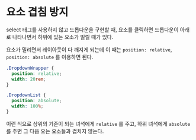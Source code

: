 # 요소 겹침 방지

select 태그를 사용하지 않고 드롭다운을 구현할 때, 요소를 클릭하면 드롭다운이 아래로 나타나면서 하위에 있는 요소가 밀릴 때가 있다.

요소가 밀리면서 레이아웃이 다 깨지게 되는데 이 때는 `position: relative`, `position: absolute` 를 이용하면 된다.

```css
.DropdownWrapper {
  position: relative;
  width: 20rem;
}

.DropdownList {
  position: absolute;
  width: 100%;
}
```

이런 식으로 상위의 기준이 되는 녀석에게 `relative` 를 주고, 하위 녀석에게 `absolute` 를 주면 그 다음 오는 요소들과 겹치지 않는다.

